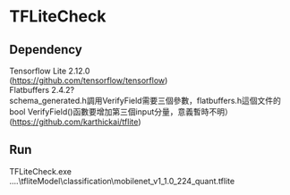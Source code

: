 # TFLiteCheck
## Dependency
Tensorflow Lite 2.12.0  
(https://github.com/tensorflow/tensorflow)  
Flatbuffers 2.4.2?   
schema_generated.h調用VerifyField需要三個參數，flatbuffers.h這個文件的bool VerifyField()函數要增加第三個input分量，意義暫時不明）  
(https://github.com/karthickai/tflite)  
## Run
TFLiteCheck.exe ..\..\tfliteModel\classification\mobilenet_v1_1.0_224_quant.tflite  


